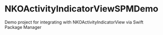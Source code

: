 # NKOActivityIndicatorViewSPMDemo
Demo project for integrating with NKOActivityIndicatorView via Swift Package Manager 
